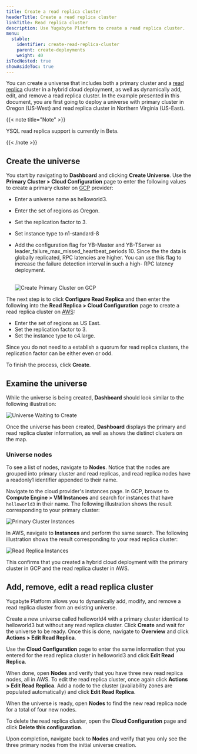 ```yaml
---
title: Create a read replica cluster
headerTitle: Create a read replica cluster
linkTitle: Read replica cluster
description: Use Yugabyte Platform to create a read replica cluster.
menu:
  stable:
    identifier: create-read-replica-cluster
    parent: create-deployments
    weight: 40
isTocNested: true
showAsideToc: true
---
```


You can create a universe that includes both a primary cluster and a [read replica](../../../architecture/docdb-replication/read-replicas) cluster in a hybrid cloud deployment, as well as dynamically add, edit, and remove a read replica cluster. In the example presented in this document, you are first going to deploy a universe with primary cluster in Oregon (US-West) and read replica cluster in Northern Virginia (US-East).

{{< note title="Note" >}}

YSQL read replica support is currently in Beta.

{{< /note >}}

## Create the universe

You start by navigating to **Dashboard** and clicking **Create Universe**. Use the **Primary Cluster > Cloud Configuration** page to enter the following values to create a primary cluster on [GCP](../../configure-yugabyte-platform/set-up-cloud-provider/gcp) provider: 

- Enter a universe name as helloworld3.

- Enter the set of regions as Oregon.

- Set the replication factor to 3.

- Set instance type to n1-standard-8

- Add the configuration flag for YB-Master and YB-TServer as leader_failure_max_missed_heartbeat_periods 10. Since the the data is globally replicated, RPC latencies are higher. You can use this flag to increase the failure detection interval in such a high- RPC latency deployment.<br><br>

  ![Create Primary Cluster on GCP](/images/ee/primary-cluster-creation.png)

The next step is to click **Configure Read Replica** and then enter the following into the **Read Replica > Cloud Configuration** page to create a read replica
cluster on [AWS](../../configure-yugabyte-platform/set-up-cloud-provider/aws/):

- Enter the set of regions as US East.
- Set the replication factor to 3.
- Set the instance type to c4.large.

Since you do not need to a establish a quorum for read replica clusters, the replication factor can be
either even or odd. 

To finish the process, click **Create**.

## Examine the universe

While the universe is being created, **Dashboard** should look similar to the following illustration:

![Universe Waiting to Create](/images/ee/universe-waiting.png)

Once the universe has been created, **Dashboard** displays the primary and read replica cluster information, as well as shows the distinct clusters on the map.

### Universe nodes

To see a list of nodes, navigate to **Nodes**. Notice that the nodes are grouped into primary cluster and read replicas, and read replica nodes have a readonly1 identifier appended to their name.

Navigate to the cloud provider's instances page. In GCP, browse to **Compute Engine > VM Instances** and search for instances that have `helloworld3` in their name. The following illustration shows the result corresponding to your primary cluster:

![Primary Cluster Instances](/images/ee/gcp-node-list.png)

In AWS, navigate to **Instances** and perform the same search. The following illustration shows the result corresponding to your read replica cluster:

![Read Replica Instances](/images/ee/aws-node-list.png)

This confirms that you created a hybrid cloud deployment with the primary cluster in GCP and the read replica cluster in AWS.

## Add, remove, edit a read replica cluster

Yugabyte Platform allows you to dynamically add, modify, and remove a read replica cluster from an
existing universe. 

Create a new universe called helloworld4 with a primary cluster identical to helloworld3 but without any read replica cluster. Click **Create** and wait for the universe to be ready. Once this is done,
navigate to **Overview** and click **Actions > Edit Read Replica**.

Use the **Cloud Configuration** page to enter the same information that you entered for the
read replica cluster in helloworld3 and click **Edit Read Replica**.

When done, open **Nodes** and verify that you have three new read replica nodes, all in AWS.
To edit the read replica cluster, once again click **Actions > Edit Read Replica**. Add a
node to the cluster (availability zones are populated automatically) and click
**Edit Read Replica**.

When the universe is ready, open **Nodes** to find the new read replica node for a
total of four new nodes.

To delete the read replica cluster, open the **Cloud Configuration** page and click **Delete
this configuration**.

Upon completion, navigate back to **Nodes** and verify that you only see the three primary nodes from the initial universe creation.